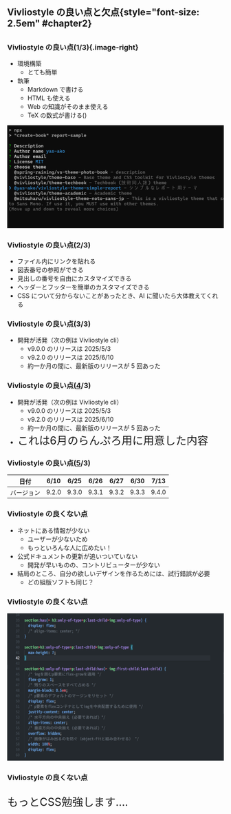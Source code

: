 ## Vivliostyle の良い点と欠点{style="font-size: 2.5em" #chapter2}

##

### Vivliostyle の良い点(1/3){.image-right}

- 環境構築
  - とても簡単
- 執筆
  - Markdown で書ける
  - HTML も使える
  - Web の知識がそのまま使える
  - TeX の数式が書ける()

![](./../assets/install/install_simple-report.png)

### Vivliostyle の良い点(2/3)

- ファイル内にリンクを貼れる
- 図表番号の参照ができる
- 見出しの番号を自由にカスタマイズできる
- ヘッダーとフッターを簡単のカスタマイズできる
- CSS について分からないことがあったとき、AI に聞いたら大体教えてくれる

### Vivliostyle の良い点(3/3)

- 開発が活発（次の例は Vivliostyle cli）
  - v9.0.0 のリリースは 2025/5/3
  - v9.2.0 のリリースは 2025/6/10
  - 約一か月の間に、最新版のリリースが 5 回あった

### Vivliostyle の良い点(<u>4</u>/3)

- 開発が活発（次の例は Vivliostyle cli）
  - v9.0.0 のリリースは 2025/5/3
  - v9.2.0 のリリースは 2025/6/10
  - 約一か月の間に、最新版のリリースが 5 回あった
- <span style="font-size: 1.8em;">これは6月のらんぷろ用に用意した内容</span>

### Vivliostyle の良い点(<u>5</u>/3)

|    日付    | 6/10  | 6/25  | 6/26  | 6/27  | 6/30  | 7/13  |
| :--------: | :---: | :---: | :---: | :---: | :---: | :---: |
| バージョン | 9.2.0 | 9.3.0 | 9.3.1 | 9.3.2 | 9.3.3 | 9.4.0 |


### Vivliostyle の良くない点

- ネットにある情報が少ない
  - ユーザーが少ないため
  - もっといろんな人に広めたい！
- 公式ドキュメントの更新が追いついていない
  - 開発が早いものの、コントリビューターが少ない
- 結局のところ、自分の欲しいデザインを作るためには、試行錯誤が必要
  - どの組版ソフトも同じ？

### Vivliostyle の良くない点

![](./../assets/customize/tsurai.png)

### Vivliostyle の良くない点

<p style="display: block;font-size: 1.8em;margin-inline: auto;align: center;">もっとCSS勉強します....</p>